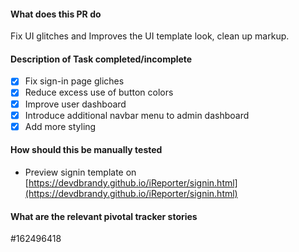 #### What does this PR do
Fix UI glitches and Improves the UI template look, clean up markup.

#### Description of Task completed/incomplete
- [x] Fix sign-in page gliches
- [x] Reduce excess use of button colors
- [x] Improve user dashboard
- [x] Introduce additional navbar menu to admin dashboard
- [x] Add more styling

#### How should this be manually tested
- Preview signin template on [https://devdbrandy.github.io/iReporter/signin.html](https://devdbrandy.github.io/iReporter/signin.html)

#### What are the relevant pivotal tracker stories
#162496418
